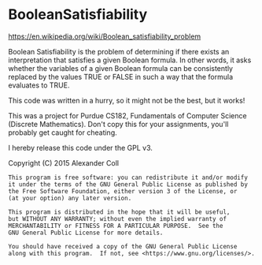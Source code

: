 # BooleanSatisfiability

https://en.wikipedia.org/wiki/Boolean_satisfiability_problem

Boolean Satisfiability is the problem of determining if there exists an interpretation that satisfies a given Boolean formula. In other words, it asks whether the variables of a given Boolean formula can be consistently replaced by the values TRUE or FALSE in such a way that the formula evaluates to TRUE.

This code was written in a hurry, so it might not be the best, but it works!

This was a project for Purdue CS182, Fundamentals of Computer Science (Discrete Mathematics). Don't copy this for your assignments, you'll probably get caught for cheating.

I hereby release this code under the GPL v3. 

Copyright (C) 2015  Alexander Coll

    This program is free software: you can redistribute it and/or modify
    it under the terms of the GNU General Public License as published by
    the Free Software Foundation, either version 3 of the License, or
    (at your option) any later version.

    This program is distributed in the hope that it will be useful,
    but WITHOUT ANY WARRANTY; without even the implied warranty of
    MERCHANTABILITY or FITNESS FOR A PARTICULAR PURPOSE.  See the
    GNU General Public License for more details.

    You should have received a copy of the GNU General Public License
    along with this program.  If not, see <https://www.gnu.org/licenses/>.
